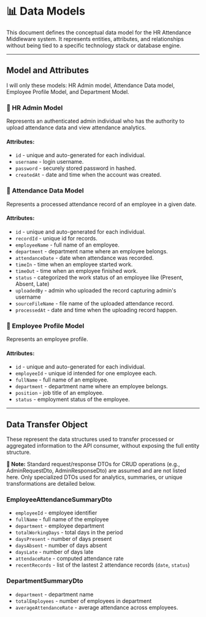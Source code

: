 # 📊 Data Models
This document defines the conceptual data model for the HR Attendance Middleware system.
It represents entities, attributes, and relationships without being tied to a specific 
technology stack or database engine.

---
## Model and Attributes
I will only these models: HR Admin model, Attendance Data model, Employee Profile Model, and Department Model.

### 👤 HR Admin Model
Represents an authenticated admin individual who has the authority to 
upload attendance data and view attendance analytics.
#### Attributes:
- `id` - unique and auto-generated for each individual.
- `username` - login username.
- `password` - securely stored password in hashed. 
- `createdAt` - date and time when the account was created.

### 👤 Attendance Data Model
Represents a processed attendance record of an employee in a given date.
#### Attributes:
- `id` - unique and auto-generated for each individual.
- `recordId` - unique id for records.
- `employeeName` - full name of an employee.
- `department` - department name where an employee belongs.
- `attendanceDate` - date when attendance was recorded.
- `timeIn` - time when an employee started work.
- `timeOut` - time when an employee finished work.
- `status` - categorized the work status of an employee like (Present, Absent, Late)
- `uploadedBy` - admin who uploaded the record capturing admin's username
- `sourceFileName` - file name of the uploaded attendance record.
- `processedAt` - date and time when the uploading record happen.

### 👔 Employee Profile Model
Represents an employee profile.
#### Attributes:
- `id` - unique and auto-generated for each individual.
- `employeeId` - unique id intended for one employee each.
- `fullName` - full name of an employee.
- `department` - department name where an employee belongs.
- `position` - job title of an employee.
- `status` - employment status of the employee.

---
## Data Transfer Object
These represent the data structures used to transfer processed or aggregated information to the API consumer, 
without exposing the full entity structure.

**📝 Note:** Standard request/response DTOs for CRUD operations 
(e.g., AdminRequestDto, AdminResponseDto) are assumed and are not listed here. 
Only specialized DTOs used for analytics, summaries, or unique transformations are detailed below.

### EmployeeAttendanceSummaryDto
- `employeeId` - employee identifier
- `fullName` - full name of the employee
- `department` - employee department
- `totalWorkingDays` - total days in the period
- `daysPresent` - number of days present
- `daysAbsent` - number of days absent
- `daysLate` - number of days late
- `attendaceRate` - computed attendance rate
- `recentRecords` - list of the lastest 2 attendance records (`date`, `status`)

### DepartmentSummaryDto
- `department` - department name
- `totalEmployees` - number of employees in department
- `averageAttendanceRate` - average attendance across employees.